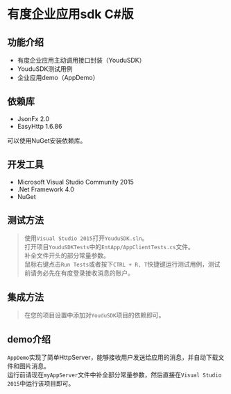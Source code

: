 # 有度企业应用sdk C#版

## 功能介绍

- 有度企业应用主动调用接口封装（YouduSDK）
- YouduSDK测试用例
- 企业应用demo（AppDemo）

## 依赖库

- JsonFx 2.0
- EasyHttp 1.6.86

可以使用NuGet安装依赖库。

## 开发工具

- Microsoft Visual Studio Community 2015
- .Net Framework 4.0
- NuGet

## 测试方法

> 使用`Visual Studio 2015`打开`YouduSDK.sln`。  
> 打开项目`YouduSDKTests`中的`EntApp/AppClientTests.cs`文件。  
> 补全文件开头的部分常量参数。  
> 鼠标右键点击`Run Tests`或者按下`CTRL + R, T`快捷键运行测试用例，测试前请务必先在有度登录接收消息的账户。  

## 集成方法

> 在您的项目设置中添加对`YouduSDK`项目的依赖即可。

## demo介绍

`AppDemo`实现了简单HttpServer，能够接收用户发送给应用的消息，并自动下载文件和图片消息。  
运行前请现在`myAppServer`文件中补全部分常量参数，然后直接在`Visual Studio 2015`中运行该项目即可。
